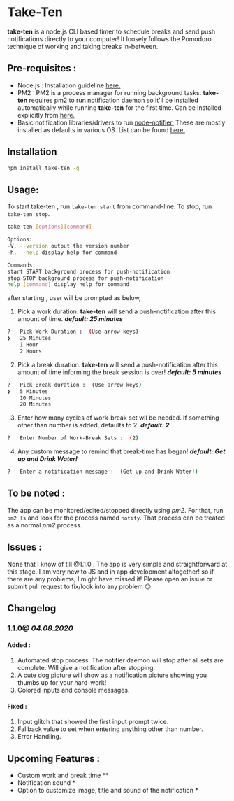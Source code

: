 # **Take-Ten**

**take-ten** is a node.js CLI based timer to schedule breaks and send push notifications directly to your computer! It loosely follows the Pomodoro technique of working and taking breaks in-between.

## **Pre-requisites :**

- Node.js : Installation guideline [here.](https://nodejs.dev/)
- PM2 : PM2 is a process manager for running background tasks. **take-ten** requires pm2 to run notification daemon so it'll be installed automatically while running **take-ten** for the first time. Can be installed explicitly from [here.](https://www.npmjs.com/package/pm2)
- Basic notification libraries/drivers to run [node-notifier.](https://www.npmjs.com/package/node-notifier) These are mostly installed as defaults in various OS. List can be found [here.](https://github.com/mikaelbr/node-notifier#requirements)

## **Installation**

```bash
npm install take-ten -g
```

## **Usage:**

To start take-ten , run `take-ten start` from command-line.
To stop, run `take-ten stop`.

```bash
take-ten [options][command]

Options:
-V, --version output the version number
-h, --help display help for command

Commands:
start START background process for push-notification
stop STOP background process for push-notification
help [command] display help for command

```

after starting , user will be prompted as below,

1. Pick a work duration. **take-ten** will send a push-notification after this amount of time. _**default: 25 minutes**_

```bash
?   Pick Work Duration :  (Use arrow keys)
❯   25 Minutes
    1 Hour
    2 Hours
```

2. Pick a break duration. **take-ten** will send a push-notification after this amount of time informing the break session is over! _**default: 5 minutes**_

```bash
?   Pick Break duration :  (Use arrow keys)
❯   5 Minutes
    10 Minutes
    20 Minutes
```

3. Enter how many cycles of work-break set wll be needed. If something other than number is added, defaults to 2. _**default: 2**_

```bash
?   Enter Number of Work-Break Sets :  (2)
```

4. Any custom message to remind that break-time has began! _**default: Get up and Drink Water!**_

```bash
?   Enter a notification message :  (Get up and Drink Water!)
```

## **To be noted :**

The app can be monitored/edited/stopped directly using _pm2_. For that, run `pm2 ls` and look for the process named `notify`. That process can be treated as a normal _pm2_ process.

## **Issues :**

None that I know of till @1.1.0 . The app is very simple and straightforward at this stage. I am very new to JS and in app development altogether! so if there are any problems; I might have missed it! Please open an issue or submit pull request to fix/look into any problem 😊

## **Changelog**

### **1.1.0@ _04.08.2020_**

#### **Added :**

1. Automated stop process. The notifier daemon will stop after all sets are complete. Will give a notification after stopping.
2. A cute dog picture will show as a notification picture showing you thumbs up for your hard-work!
3. Colored inputs and console messages.

#### **Fixed :**

1. Input glitch that showed the first input prompt twice.
2. Fallback value to set when entering anything other than number.
3. Error Handling.

## **Upcoming Features :**

- Custom work and break time \*\*
- Notification sound \*
- Option to customize image, title and sound of the notification \*
